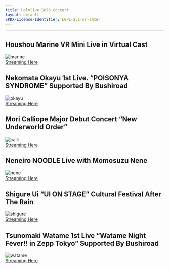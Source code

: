 ```yaml
---
title: Hololive Solo Concert
layout: default
SPDX-License-Identifier: LGPL-2.1-or-later
---
```


---

## Houshou Marine VR Mini Live in Virtual Cast

<div class="container">
  <img src="https://media.discordapp.net/attachments/1180439977784516618/1180442741952495636/marine.jpg" alt="marine"/>
</div>
<a href="../marine/" class="button" role="button">
  Streaming Here
</a>

## Nekomata Okayu 1st Live. “POISONYA SYNDROME” Supported By Bushiroad

<div class="container">
  <img src="https://media.discordapp.net/attachments/1180439977784516618/1180442742527107143/okayu.png" alt="okayu"/>
</div>
<a href="../okayu/" class="button" role="button">
  Streaming Here
</a>

## Mori Calliope Major Debut Concert “New Underworld Order”

<div class="container">
  <img src="https://media.discordapp.net/attachments/1180439977784516618/1180442485407883314/calli.jpg" alt="calli"/>
</div>
<a href="../calli/" class="button" role="button">
  Streaming Here
</a>

## Neneiro NOODLE Live with Momosuzu Nene

<div class="container">
  <img src="https://media.discordapp.net/attachments/1180439977784516618/1180442742191575110/nene.jpg" alt="nene"/>
</div>
<a href="../nene/" class="button" role="button">
  Streaming Here
</a>

## Shigure Ui “UI ON STAGE” Cultural Festival After The Rain

<div class="container">
  <img src="https://media.discordapp.net/attachments/1180439977784516618/1180442742879436800/shigure.png" alt="shigure"/>
</div>
<a href="../shigure/" class="button" role="button">
  Streaming Here
</a>

## Tsunomaki Watame 1st Live “Watame Night Fever!! in Zepp Tokyo” Supported By Bushiroad

<div class="container">
  <img src="https://media.discordapp.net/attachments/1180439977784516618/1180442773111980092/watame.jpg" alt="watame"/>
</div>
<a href="../watame/" class="button" role="button">
  Streaming Here
</a>